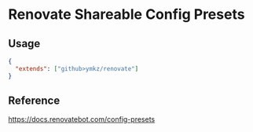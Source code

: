 # Renovate Shareable Config Presets

## Usage

```.github/renovate.json
{
  "extends": ["github>ymkz/renovate"]
}
```

## Reference

https://docs.renovatebot.com/config-presets

